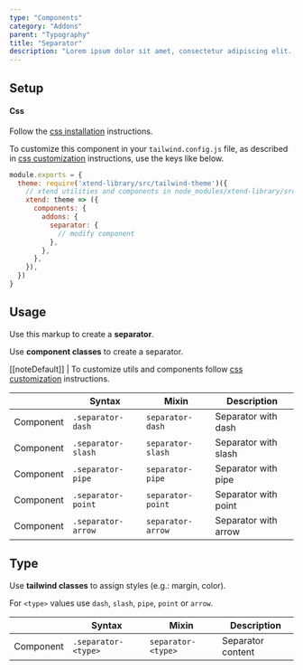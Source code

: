 ```yaml
---
type: "Components"
category: "Addons"
parent: "Typography"
title: "Separator"
description: "Lorem ipsum dolor sit amet, consectetur adipiscing elit. Nunc tempus laoreet leo sit amet iaculis."
---
```


## Setup

#### Css

Follow the [css installation](/introduction/getting-started/setup#css-installation) instructions.

To customize this component in your `tailwind.config.js` file, as described in [css customization](/introduction/getting-started/setup#css-customization) instructions, use the keys like below.

```jsx
module.exports = {
  theme: require('xtend-library/src/tailwind-theme')({
    // xtend utilities and components in node_modules/xtend-library/src/tailwind-xtend.js
    xtend: theme => ({
      components: {
        addons: {
          separator: {
            // modify component
          },
        },
      },
    }),
  })
}
```

## Usage

Use this markup to create a **separator**.

<script type="text/plain" class="language-markup">
  <span class="separator">
    <!-- content -->
  </span>
</script>

Use **component classes** to create a separator.

[[noteDefault]]
| To customize utils and components follow [css customization](/introduction/getting-started/setup#css-customization) instructions.

<div class="table-scroll">

|                      | Syntax                          | Mixin            | Description                   |
| ----------------------- | ----------------------------------------- | -----------------------------| ----------------------------- |
| Component                  | `.separator-dash`                     | `separator-dash`                | Separator with dash            |
| Component                  | `.separator-slash`                     | `separator-slash`                | Separator with slash            |
| Component                  | `.separator-pipe`                     | `separator-pipe`                | Separator with pipe            |
| Component                  | `.separator-point`                     | `separator-point`                | Separator with point            |
| Component                  | `.separator-arrow`                     | `separator-arrow`                | Separator with arrow            |

</div>

<demo>
  <demovanilla src="vanilla/components/addons/separator/usage">
  </demovanilla>
</demo>

## Type

Use **tailwind classes** to assign styles (e.g.: margin, color).

For `<type>` values use `dash`, `slash`, `pipe`, `point` or `arrow`.

<div class="table-scroll">

|                      | Syntax                          | Mixin            | Description                   |
| ----------------------- | ----------------------------------------- | -----------------------------| ----------------------------- |
| Component                  | `.separator-<type>`                     | `separator-<type>`                | Separator content            |

</div>

<demo>
  <demovanilla src="vanilla/components/addons/separator/type">
  </demovanilla>
</demo>
